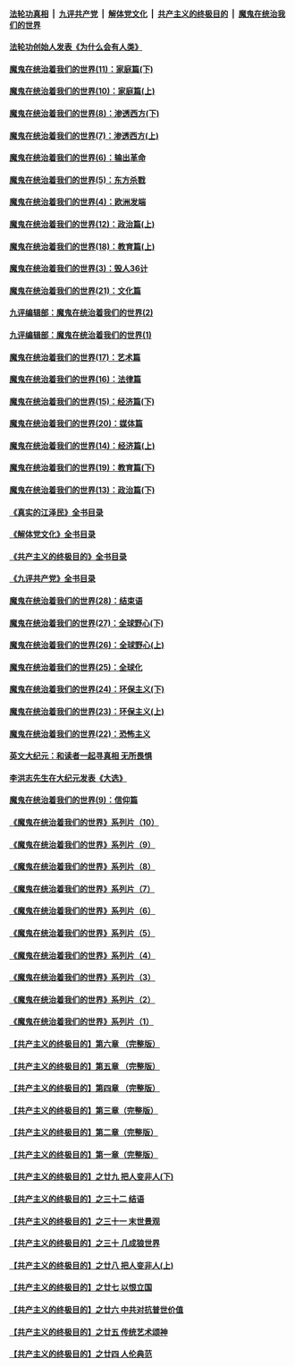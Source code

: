 ####  [法轮功真相](../../../../basic/blob/master/README.md?t=03231611) &nbsp;|&nbsp; [九评共产党](../../../../9ping.md/blob/master/README.md?t=03231611) &nbsp;|&nbsp; [解体党文化](../../../../jtdwh.md/blob/master/README.md?t=03231611)  &nbsp;|&nbsp; [共产主义的终极目的](../../../../gczydzjmd.md/blob/master/README.md?t=03231611) &nbsp;|&nbsp; [魔鬼在统治我们的世界](../../../../mgztzwmdsj.md/blob/master/README.md?t=03231611) 

#### [法轮功创始人发表《为什么会有人类》](../pages/nsc422/n13912117.md?t=03231611) 

#### [魔鬼在统治着我们的世界(11)：家庭篇(下)](../pages/nsc422/n10440961.md?t=03231611) 

#### [魔鬼在统治着我们的世界(10)：家庭篇(上)](../pages/nsc422/n10435448.md?t=03231611) 

#### [魔鬼在统治着我们的世界(8)：渗透西方(下)](../pages/nsc422/n10429603.md?t=03231611) 

#### [魔鬼在统治着我们的世界(7)：渗透西方(上)](../pages/nsc422/n10426013.md?t=03231611) 

#### [魔鬼在统治着我们的世界(6)：输出革命](../pages/nsc422/n10421536.md?t=03231611) 

#### [魔鬼在统治着我们的世界(5)：东方杀戮](../pages/nsc422/n10417707.md?t=03231611) 

#### [魔鬼在统治着我们的世界(4)：欧洲发端](../pages/nsc422/n10414890.md?t=03231611) 

#### [魔鬼在统治着我们的世界(12)：政治篇(上)](../pages/nsc422/n10444576.md?t=03231611) 

#### [魔鬼在统治着我们的世界(18)：教育篇(上)](../pages/nsc422/n10526970.md?t=03231611) 

#### [魔鬼在统治着我们的世界(3)：毁人36计](../pages/nsc422/n10411583.md?t=03231611) 

#### [魔鬼在统治着我们的世界(21)：文化篇](../pages/nsc422/n10597706.md?t=03231611) 

#### [九评编辑部：魔鬼在统治着我们的世界(2)](../pages/nsc422/n10410036.md?t=03231611) 

#### [九评编辑部：魔鬼在统治着我们的世界(1)](../pages/nsc422/n10406825.md?t=03231611) 

#### [魔鬼在统治着我们的世界(17)：艺术篇](../pages/nsc422/n10499093.md?t=03231611) 

#### [魔鬼在统治着我们的世界(16)：法律篇](../pages/nsc422/n10485969.md?t=03231611) 

#### [魔鬼在统治着我们的世界(15)：经济篇(下)](../pages/nsc422/n10469975.md?t=03231611) 

#### [魔鬼在统治着我们的世界(20)：媒体篇](../pages/nsc422/n10586579.md?t=03231611) 

#### [魔鬼在统治着我们的世界(14)：经济篇(上)](../pages/nsc422/n10457370.md?t=03231611) 

#### [魔鬼在统治着我们的世界(19)：教育篇(下)](../pages/nsc422/n10564808.md?t=03231611) 

#### [魔鬼在统治着我们的世界(13)：政治篇(下)](../pages/nsc422/n10448270.md?t=03231611) 

#### [《真实的江泽民》全书目录](../pages/nsc422/n13721399.md?t=03231611) 

#### [《解体党文化》全书目录](../pages/nsc422/n13721157.md?t=03231611) 

#### [《共产主义的终极目的》全书目录](../pages/nsc422/n13721048.md?t=03231611) 

#### [《九评共产党》全书目录](../pages/nsc422/n13708085.md?t=03231611) 

#### [魔鬼在统治着我们的世界(28)：结束语](../pages/nsc422/n10936246.md?t=03231611) 

#### [魔鬼在统治着我们的世界(27)：全球野心(下)](../pages/nsc422/n10928319.md?t=03231611) 

#### [魔鬼在统治着我们的世界(26)：全球野心(上)](../pages/nsc422/n10900318.md?t=03231611) 

#### [魔鬼在统治着我们的世界(25)：全球化](../pages/nsc422/n10788205.md?t=03231611) 

#### [魔鬼在统治着我们的世界(24)：环保主义(下)](../pages/nsc422/n10695307.md?t=03231611) 

#### [魔鬼在统治着我们的世界(23)：环保主义(上)](../pages/nsc422/n10688613.md?t=03231611) 

#### [魔鬼在统治着我们的世界(22)：恐怖主义](../pages/nsc422/n10614727.md?t=03231611) 

#### [英文大纪元：和读者一起寻真相 无所畏惧](../pages/nsc422/n12542027.md?t=03231611) 

#### [李洪志先生在大纪元发表《大选》](../pages/nsc422/n12534746.md?t=03231611) 

#### [魔鬼在统治着我们的世界(9)：信仰篇](../pages/nsc422/n10432159.md?t=03231611) 

#### [《魔鬼在统治着我们的世界》系列片（10）](../pages/nsc422/n12292670.md?t=03231611) 

#### [《魔鬼在统治着我们的世界》系列片（9）](../pages/nsc422/n12290859.md?t=03231611) 

#### [《魔鬼在统治着我们的世界》系列片（8）](../pages/nsc422/n12287445.md?t=03231611) 

#### [《魔鬼在统治着我们的世界》系列片（7）](../pages/nsc422/n12283425.md?t=03231611) 

#### [《魔鬼在统治着我们的世界》系列片（6）](../pages/nsc422/n12282314.md?t=03231611) 

#### [《魔鬼在统治着我们的世界》系列片（5）](../pages/nsc422/n12281419.md?t=03231611) 

#### [《魔鬼在统治着我们的世界》系列片（4）](../pages/nsc422/n12274024.md?t=03231611) 

#### [《魔鬼在统治着我们的世界》系列片（3）](../pages/nsc422/n12271322.md?t=03231611) 

#### [《魔鬼在统治着我们的世界》系列片（2）](../pages/nsc422/n12269049.md?t=03231611) 

#### [《魔鬼在统治着我们的世界》系列片（1）](../pages/nsc422/n12267575.md?t=03231611) 

#### [【共产主义的终极目的】第六章 （完整版）](../pages/nsc422/n11428913.md?t=03231611) 

#### [【共产主义的终极目的】第五章 （完整版）](../pages/nsc422/n11428912.md?t=03231611) 

#### [【共产主义的终极目的】第四章 （完整版）](../pages/nsc422/n11428907.md?t=03231611) 

#### [【共产主义的终极目的】第三章（完整版）](../pages/nsc422/n11428848.md?t=03231611) 

#### [【共产主义的终极目的】第二章（完整版）](../pages/nsc422/n11428831.md?t=03231611) 

#### [【共产主义的终极目的】第一章（完整版）](../pages/nsc422/n11417651.md?t=03231611) 

#### [【共产主义的终极目的】之廿九 把人变非人(下)](../pages/nsc422/n11344140.md?t=03231611) 

#### [【共产主义的终极目的】之三十二 结语](../pages/nsc422/n11360535.md?t=03231611) 

#### [【共产主义的终极目的】之三十一 末世景观](../pages/nsc422/n11351129.md?t=03231611) 

#### [【共产主义的终极目的】之三十 几成狼世界](../pages/nsc422/n11348280.md?t=03231611) 

#### [【共产主义的终极目的】之廿八 把人变非人(上)](../pages/nsc422/n11340492.md?t=03231611) 

#### [【共产主义的终极目的】之廿七 以恨立国](../pages/nsc422/n11336944.md?t=03231611) 

#### [【共产主义的终极目的】之廿六 中共对抗普世价值](../pages/nsc422/n11324785.md?t=03231611) 

#### [【共产主义的终极目的】之廿五 传统艺术颂神](../pages/nsc422/n11296396.md?t=03231611) 

#### [【共产主义的终极目的】之廿四 人伦典范](../pages/nsc422/n11296397.md?t=03231611) 

